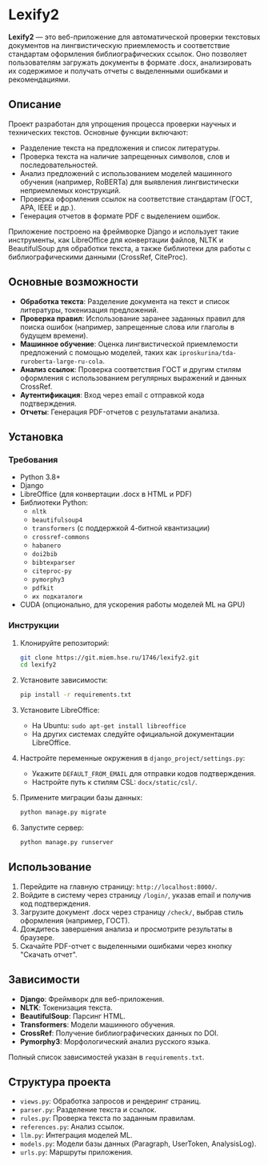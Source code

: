 # Lexify2

**Lexify2** — это веб-приложение для автоматической проверки текстовых документов на лингвистическую приемлемость и соответствие стандартам оформления библиографических ссылок. Оно позволяет пользователям загружать документы в формате .docx, анализировать их содержимое и получать отчеты с выделенными ошибками и рекомендациями.

## Описание

Проект разработан для упрощения процесса проверки научных и технических текстов. Основные функции включают:
- Разделение текста на предложения и список литературы.
- Проверка текста на наличие запрещенных символов, слов и последовательностей.
- Анализ предложений с использованием моделей машинного обучения (например, RoBERTa) для выявления лингвистически неприемлемых конструкций.
- Проверка оформления ссылок на соответствие стандартам (ГОСТ, APA, IEEE и др.).
- Генерация отчетов в формате PDF с выделением ошибок.

Приложение построено на фреймворке Django и использует такие инструменты, как LibreOffice для конвертации файлов, NLTK и BeautifulSoup для обработки текста, а также библиотеки для работы с библиографическими данными (CrossRef, CiteProc).

## Основные возможности

- **Обработка текста**: Разделение документа на текст и список литературы, токенизация предложений.
- **Проверка правил**: Использование заранее заданных правил для поиска ошибок (например, запрещенные слова или глаголы в будущем времени).
- **Машинное обучение**: Оценка лингвистической приемлемости предложений с помощью моделей, таких как `iproskurina/tda-ruroberta-large-ru-cola`.
- **Анализ ссылок**: Проверка соответствия ГОСТ и другим стилям оформления с использованием регулярных выражений и данных CrossRef.
- **Аутентификация**: Вход через email с отправкой кода подтверждения.
- **Отчеты**: Генерация PDF-отчетов с результатами анализа.

## Установка

### Требования

- Python 3.8+
- Django
- LibreOffice (для конвертации .docx в HTML и PDF)
- Библиотеки Python:
  - `nltk`
  - `beautifulsoup4`
  - `transformers` (с поддержкой 4-битной квантизации)
  - `crossref-commons`
  - `habanero`
  - `doi2bib`
  - `bibtexparser`
  - `citeproc-py`
  - `pymorphy3`
  - `pdfkit`
  - `их подкаталоги`
- CUDA (опционально, для ускорения работы моделей ML на GPU)

### Инструкции

1. Клонируйте репозиторий:
   ```bash
   git clone https://git.miem.hse.ru/1746/lexify2.git
   cd lexify2
   ```

2. Установите зависимости:
   ```bash
   pip install -r requirements.txt
   ```

3. Установите LibreOffice:
   - На Ubuntu: `sudo apt-get install libreoffice`
   - На других системах следуйте официальной документации LibreOffice.

4. Настройте переменные окружения в `django_project/settings.py`:
   - Укажите `DEFAULT_FROM_EMAIL` для отправки кодов подтверждения.
   - Настройте путь к стилям CSL: `docx/static/csl/`.

5. Примените миграции базы данных:
   ```bash
   python manage.py migrate
   ```

6. Запустите сервер:
   ```bash
   python manage.py runserver
   ```

## Использование

1. Перейдите на главную страницу: `http://localhost:8000/`.
2. Войдите в систему через страницу `/login/`, указав email и получив код подтверждения.
3. Загрузите документ .docx через страницу `/check/`, выбрав стиль оформления (например, ГОСТ).
4. Дождитесь завершения анализа и просмотрите результаты в браузере.
5. Скачайте PDF-отчет с выделенными ошибками через кнопку "Скачать отчет".


## Зависимости

- **Django**: Фреймворк для веб-приложения.
- **NLTK**: Токенизация текста.
- **BeautifulSoup**: Парсинг HTML.
- **Transformers**: Модели машинного обучения.
- **CrossRef**: Получение библиографических данных по DOI.
- **Pymorphy3**: Морфологический анализ русского языка.

Полный список зависимостей указан в `requirements.txt`.

## Структура проекта

- `views.py`: Обработка запросов и рендеринг страниц.
- `parser.py`: Разделение текста и ссылок.
- `rules.py`: Проверка текста по заданным правилам.
- `references.py`: Анализ ссылок.
- `llm.py`: Интеграция моделей ML.
- `models.py`: Модели базы данных (Paragraph, UserToken, AnalysisLog).
- `urls.py`: Маршруты приложения.
